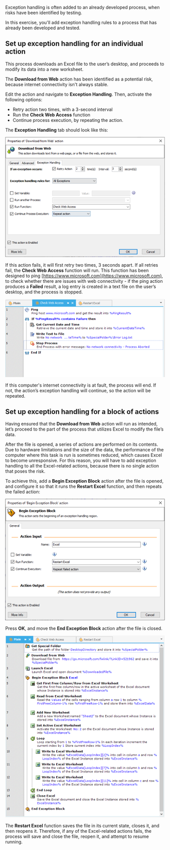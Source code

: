 Exception handling is often added to an already developed process, when risks have been identified by testing.

In this exercise, you'll add exception handling rules to a process that has already been developed and tested.

## Set up exception handling for an individual action

This process downloads an Excel file to the user’s desktop, and proceeds to modify its data into a new worksheet.

The **Download from Web** action has been identified as a potential risk, because internet connectivity isn't always stable.

Edit the action and navigate to **Exception Handling**. Then, activate the following options:

- Retry action two times, with a 3-second interval
- Run the **Check Web Access** function
- Continue process execution, by repeating the action.

The **Exception Handling** tab should look like this:

![The Exception Handling tab in the Download from Web action's properties.](..\media\download-from-web-action-properties.png)

If this action fails, it will first retry two times, 3 seconds apart.
If all retries fail, the **Check Web Access** function will run. This function has been designed to ping [https://www.microsoft.com](https://www.microsoft.com), to check whether there are issues with web connectivity - if the ping action produces a **Failed** result, a log entry is created in a text file on the user’s desktop, and the process is stopped.

![The created Check Web Access process in the Workspace.](..\media\workspace.png)

If this computer's internet connectivity is at fault, the process will end. If not, the action’s exception handling will continue, so the action will be repeated.

## Set up exception handling for a block of actions

Having ensured that the **Download from Web** action will run as intended, let’s proceed to the part of the process that utilizes Excel to modify the file’s data.

After the file is opened, a series of actions are performed on its contents. Due to hardware limitations and the size of the data, the performance of the computer where this task is run is sometimes reduced, which causes Excel to become unresponsive. For this reason, you will have to add exception handling to all the Excel-related actions, because there is no single action that poses the risk.

To achieve this, add a **Begin Exception Block** action after the file is opened, and configure it so that it runs the **Restart Excel** function, and then repeats the failed action:

![The Begin Exception Block action's properties.](..\media\begin-exception-block-action-properties-b.png)

Press **OK**, and move the **End Exception Block** action after the file is closed.

![The created Main process in the Workspace.](..\media\workspace-b.png)
  
The **Restart Excel** function saves the file in its current state, closes it, and then reopens it. Therefore, if any of the Excel-related actions fails, the process will save and close the file, reopen it, and attempt to resume running.
